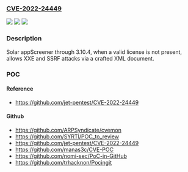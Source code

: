 ### [CVE-2022-24449](https://cve.mitre.org/cgi-bin/cvename.cgi?name=CVE-2022-24449)
![](https://img.shields.io/static/v1?label=Product&message=n%2Fa&color=blue)
![](https://img.shields.io/static/v1?label=Version&message=n%2Fa&color=blue)
![](https://img.shields.io/static/v1?label=Vulnerability&message=n%2Fa&color=brighgreen)

### Description

Solar appScreener through 3.10.4, when a valid license is not present, allows XXE and SSRF attacks via a crafted XML document.

### POC

#### Reference
- https://github.com/jet-pentest/CVE-2022-24449

#### Github
- https://github.com/ARPSyndicate/cvemon
- https://github.com/SYRTI/POC_to_review
- https://github.com/jet-pentest/CVE-2022-24449
- https://github.com/manas3c/CVE-POC
- https://github.com/nomi-sec/PoC-in-GitHub
- https://github.com/trhacknon/Pocingit

